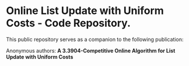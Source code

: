 # Online List Update with Uniform Costs - Code Repository.

This public repository serves as a companion to the following publication:

Anonymous authors: **A 3.3904-Competitive Online Algorithm for List Update with Uniform Costs**
